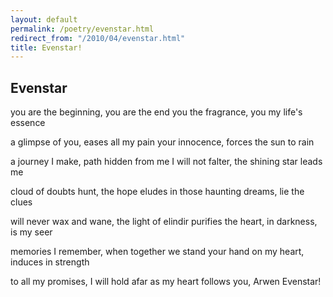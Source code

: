 ```yaml
---
layout: default
permalink: /poetry/evenstar.html
redirect_from: "/2010/04/evenstar.html"
title: Evenstar!
---
```


Evenstar
--------

you are the beginning, you are the end
you the fragrance, you my life's essence

a glimpse of you, eases all my pain
your innocence, forces the sun to rain

a journey I make, path hidden from me
I will not falter, the shining star leads me

cloud of doubts hunt, the hope eludes
in those haunting dreams, lie the clues

will never wax and wane, the light of elindir
purifies the heart, in darkness, is my seer

memories I remember, when together we stand
your hand on my heart, induces in strength

to all my promises, I will hold afar
as my heart follows you, Arwen Evenstar!
